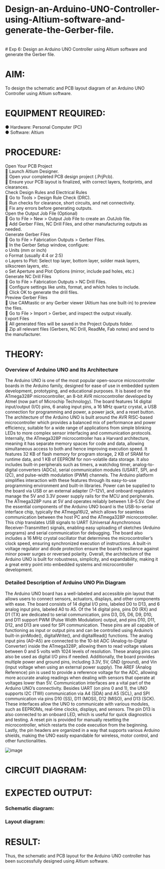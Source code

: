 # Design-an-Arduino-UNO-Controller-using-Altium-software-and-generate-the-Gerber-file.
<br>
# Exp 6: Design an Arduino UNO Controller using Altium software and generate the Gerber file.

# AIM:
To design the schematic and PCB layout diagram of an Arduino UNO Controller using Altium software.
# EQUIPMENT REQUIRED:
●	Hardware: Personal Computer (PC) <br>
●	Software: Altium  <br>
# PROCEDURE:
Open Your PCB Project<br>
	Launch Altium Designer.<br>
	Open your completed PCB design project (.PrjPcb).<br>
	Ensure your PCB layout is finalized, with correct layers, footprints, and clearances.<br>
Check Design Rules and Electrical Rules<br>
	Go to Tools > Design Rule Check (DRC).<br>
	Run checks for clearance, short circuits, and net connectivity.<br>
	Fix any errors before generating outputs.<br>
Open the Output Job File (Optional)<br>
	Go to File > New > Output Job File to create an .OutJob file.<br>
	Add Gerber Files, NC Drill Files, and other manufacturing outputs as needed.<br>
Generate Gerber Files<br>
	Go to File > Fabrication Outputs > Gerber Files.<br>
	In the Gerber Setup window, configure:<br>
o	Units (mm or inch)<br>
o	Format (usually 4:4 or 2:5)<br>
o	Layers to Plot: Select top layer, bottom layer, solder mask layers, silkscreen layers, etc.<br>
o	Set Aperture and Plot Options (mirror, include pad holes, etc.)<br>
Generate NC Drill Files<br>
	Go to File > Fabrication Outputs > NC Drill Files.<br>
	Configure settings like units, format, and which holes to include.<br>
	Click OK to generate the drill files.<br>
Preview Gerber Files<br>
	Use CAMtastic or any Gerber viewer (Altium has one built-in) to preview the files.<br>
	Go to File > Import > Gerber, and inspect the output visually.<br>
 Export Files<br>
	All generated files will be saved in the Project Outputs folder.<br>
	Zip all relevant files (Gerbers, NC Drill, ReadMe, Fab notes) and send to the manufacturer.<br>

# THEORY:
### Overview of Arduino UNO and Its Architecture
The Arduino UNO is one of the most popular open-source microcontroller boards in the Arduino family, designed for ease of use in embedded system development, prototyping, and educational purposes. It is based on the ATmega328P microcontroller, an 8-bit AVR microcontroller developed by Atmel (now part of Microchip Technology). The board features 14 digital input/output (I/O) pins, 6 analog input pins, a 16 MHz quartz crystal, a USB connection for programming and power, a power jack, and a reset button. The architecture of the Arduino UNO is built around the AVR RISC-based microcontroller which provides a balanced mix of performance and power efficiency, suitable for a wide range of applications from simple blinking LEDs to more complex sensor interfacing and communication protocols.
Internally, the ATmega328P microcontroller has a Harvard architecture, meaning it has separate memory spaces for code and data, allowing simultaneous access to both and hence improving execution speed. It features 32 KB of flash memory for program storage, 2 KB of SRAM for runtime data, and 1 KB of EEPROM for non-volatile data storage. It also includes built-in peripherals such as timers, a watchdog timer, analog-to-digital converters (ADCs), serial communication modules (USART, SPI, and I2C), and pulse-width modulation (PWM) channels. The Arduino platform simplifies interaction with these features through its easy-to-use programming environment and built-in libraries. Power can be supplied to the board via USB or an external adapter (7–12V), and onboard regulators manage the 5V and 3.3V power supply rails for the MCU and peripherals. The ATmega328P runs at 5V and operates reliably between 1.8–5.5V.
One of the essential components of the Arduino UNO board is the USB-to-serial interface chip, typically the ATmega16U2, which allows for seamless communication between the host PC and the ATmega328P microcontroller. This chip translates USB signals to UART (Universal Asynchronous Receiver-Transmitter) signals, enabling easy uploading of sketches (Arduino programs) and serial communication for debugging. The board also includes a 16 MHz crystal oscillator that determines the microcontroller’s clock speed, ensuring synchronized execution of instructions. A built-in voltage regulator and diode protection ensure the board’s resilience against minor power surges or reversed polarity. Overall, the architecture of the Arduino UNO is built for robustness, simplicity, and expandability, making it a great entry point into embedded systems and microcontroller development.
### Detailed Description of Arduino UNO Pin Diagram
The Arduino UNO board has a well-labeled and accessible pin layout that allows users to connect sensors, actuators, displays, and other components with ease. The board consists of 14 digital I/O pins, labeled D0 to D13, and 6 analog input pins, labeled A0 to A5. Of the 14 digital pins, pins D0 (RX) and D1 (TX) are dedicated to serial communication, pins D3, D5, D6, D9, D10, and D11 support PWM (Pulse Width Modulation) output, and pins D10, D11, D12, and D13 are used for SPI communication. These pins are all capable of functioning as input or output pins and can be controlled using Arduino’s built-in pinMode(), digitalWrite(), and digitalRead() functions.
The analog input pins (A0–A5) are connected to the 10-bit ADC (Analog-to-Digital Converter) inside the ATmega328P, allowing them to read voltage values between 0 and 5 volts with 1024 levels of resolution. These analog pins can also be used as digital I/O pins if needed. Additionally, the board provides multiple power and ground pins, including 3.3V, 5V, GND (ground), and Vin (input voltage when using an external power supply). The AREF (Analog Reference) pin is used to provide a reference voltage for the ADC, allowing more accurate analog readings when dealing with sensors that operate at voltages lower than 5V.
Communication interfaces are a vital part of the Arduino UNO’s connectivity. Besides UART (on pins 0 and 1), the UNO supports I2C (TWI) communication via A4 (SDA) and A5 (SCL), and SPI communication via pins D10 (SS), D11 (MOSI), D12 (MISO), and D13 (SCK). These interfaces allow the UNO to communicate with various modules, such as EEPROMs, real-time clocks, displays, and sensors. The pin D13 is also connected to an onboard LED, which is useful for quick diagnostics and testing. A reset pin is provided for manually resetting the microcontroller, which restarts the code execution from the beginning. Lastly, the pin headers are organized in a way that supports various Arduino shields, making the UNO easily expandable for wireless, motor control, and other functionalities.

![image](https://github.com/user-attachments/assets/366e411f-c0bd-42f7-be8e-66aabdf7c38e)

# CIRCUIT DIAGRAM:
 
# EXPECTED OUTPUT:
### Schematic diagram:
 
### Layout diagram:
 
# RESULT:
Thus, the schematic and PCB layout for the Arduino UNO controller has been successfully designed using Altium software.

